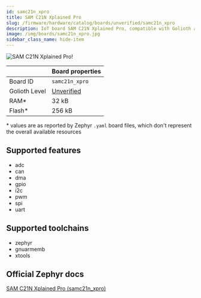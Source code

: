 ```yaml
---
id: samc21n_xpro
title: SAM C21N Xplained Pro
slug: /firmware/hardware/catalog/boards/unverified/samc21n_xpro
description: IoT board SAM C21N Xplained Pro, compatible with Golioth at unverified level.
image: /img/boards/samc21n_xpro.jpg
sidebar_class_name: hide-item
---
```


[//]: # (This is an auto-generated file, do not edit! Changes to it will be lost upon re-generation)

![SAM C21N Xplained Pro!](/img/boards/samc21n_xpro.jpg "SAM C21N Xplained Pro")

|                | Board properties     |
| -------------  | -------------------- |
| Board ID       | `samc21n_xpro` |
| Golioth Level  | [Unverified](/firmware/hardware#unverified-boards) |
| RAM*           | 32 kB |
| Flash*         | 256 kB |

\* values are as reported by Zephyr `.yaml` board files, which don't represent the overall available resources



## Supported features

* adc
* can
* dma
* gpio
* i2c
* pwm
* spi
* uart

## Supported toolchains

* zephyr
* gnuarmemb
* xtools

## Official Zephyr docs

[SAM C21N Xplained Pro (samc21n_xpro)](https://docs.zephyrproject.org/latest/boards/atmel/sam0/samc21n_xpro/doc/index.html)
